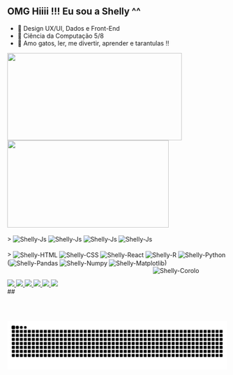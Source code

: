## OMG Hiiii !!! Eu sou a Shelly ^^
- 📔 Design UX/UI, Dados e Front-End
- 📖 Ciência da Computação 5/8
- 🦄 Amo gatos, ler, me divertir, aprender e tarantulas !!

<a href="https://github.com/DyeniferFrazao">
  <img height=200 width=400 align="center" src="https://github-readme-stats.vercel.app/api?username=DyeniferFrazao&theme=dracula&border_radius=20&include_all_commits=true" />
</a>
<a href="https://github.com/DyeniferFrazao">
  <img height=200 width=370 align="center" src="https://github-readme-stats.vercel.app/api/top-langs/?username=DyeniferFrazao&layout=compact&theme=dracula&border_radius=20" />
</a>

<div style="display: inline_block"><br>
  > <img align="center" alt="Shelly-Js" height="30" width="40" src="https://cdn.jsdelivr.net/gh/devicons/devicon@latest/icons/canva/canva-original.svg" />  
  <img align="center" alt="Shelly-Js" height="30" width="40" src="https://cdn.jsdelivr.net/gh/devicons/devicon@latest/icons/figma/figma-original.svg" />  
  <img align="center" alt="Shelly-Js" height="30" width="40" src="https://cdn.jsdelivr.net/gh/devicons/devicon@latest/icons/linux/linux-original.svg" />
  <img align="center" alt="Shelly-Js" height="30" width="40" src="https://cdn.jsdelivr.net/gh/devicons/devicon@latest/icons/postgresql/postgresql-original.svg" />
</div>

<div style="display: inline_block"><br>
  > <img align="center" alt="Shelly-HTML" height="30" width="40" src="https://cdn.jsdelivr.net/gh/devicons/devicon@latest/icons/html5/html5-original.svg" />          
  <img align="center" alt="Shelly-CSS" height="30" width="40" src="https://cdn.jsdelivr.net/gh/devicons/devicon@latest/icons/css3/css3-original.svg" /> 
  <img align="center" alt="Shelly-React" height="30" width="40" src="https://cdn.jsdelivr.net/gh/devicons/devicon@latest/icons/react/react-original.svg" />
  <img align="center" alt="Shelly-R" height="30" width="40" src="https://cdn.jsdelivr.net/gh/devicons/devicon@latest/icons/rstudio/rstudio-original.svg" />      
  <img align="center" alt="Shelly-Python" height="30" width="40" src="https://cdn.jsdelivr.net/gh/devicons/devicon@latest/icons/python/python-original.svg" />
    (<img align="center" alt="Shelly-Pandas" height="30" width="40" src="https://cdn.jsdelivr.net/gh/devicons/devicon@latest/icons/pandas/pandas-original-wordmark.svg" />
    <img align="center" alt="Shelly-Numpy" height="30" width="40" src="https://cdn.jsdelivr.net/gh/devicons/devicon@latest/icons/numpy/numpy-original-wordmark.svg" />
    <img align="center" alt="Shelly-Matplotlib" height="30" width="40" src="https://cdn.jsdelivr.net/gh/devicons/devicon@latest/icons/matplotlib/matplotlib-original.svg" />)
  <img align="right" alt="Shelly-Corolo" height="125" width="170" src="https://cdn.discordapp.com/attachments/1213507676785348661/1258934567755321364/chrollo-lucilfer-hunter-x-hunter.gif?ex=6689d9ae&is=6688882e&hm=cc41e3a21fdc817fcd65854c700a8c9d00a52b8f55d423a0beed6b4771444b93&">
 </div>
 
##

<div>
  <a href= "https://www.instagram.com/ishellyy_/" target= "_blank"> 
    <img src="https://img.shields.io/badge/Instagram-E4405F?style=for-the-badge&logo=instagram&logoColor=white"/>
  </a>
  <a href= "https://twitter.com/StudyllehS" target= "_blank">
    <img src= "https://img.shields.io/badge/Twitter-1DA1F2?style=for-the-badge&logo=twitter&logoColor=white"/>
  </a>
  <a href= "https://steamcommunity.com/id/purplexzy/" target= "_blank">
    <img src= "https://img.shields.io/badge/Steam-000000?style=for-the-badge&logo=steam&logoColor=white"/>
  </a>
  <a href= "https://open.spotify.com/user/3q7nir9bjpm4kssgkm7txlsme?si=eb01b9e8bfbf4bdf" target= "_blank">
    <img src= "https://img.shields.io/badge/Spotify-1ED760?&style=for-the-badge&logo=spotify&logoColor=white"/>
  </a>
  <a href= "https://www.figma.com/files/team/1374465705575695691/all-projects" target= "_blank">
    <img src= "https://img.shields.io/badge/Figma-F24E1E?style=for-the-badge&logo=figma&logoColor=white"/>
  </a>
  <a href= "https://www.linkedin.com/in/dyenifer-frazao/" target= "_blank">
    <img src= "https://img.shields.io/badge/LinkedIn-0077B5?style=for-the-badge&logo=linkedin&logoColor=white"/>
  </a>
</div>
##
<picture align="center">
  <source media="(prefers-color-scheme: dark)" srcset="https://raw.githubusercontent.com/DyeniferFrazao/DyeniferFrazao/output/github-contribution-grid-snake-dark.svg">
  <source media="(prefers-color-scheme: light)" srcset="https://raw.githubusercontent.com/DyeniferFrazao/DyeniferFrazao/output/github-contribution-grid-snake-dark.svg">
  <img align="center" alt="github contribution grid snake animation" src="https://raw.githubusercontent.com/DyeniferFrazao/DyeniferFrazao/output/github-contribution-grid-snake.svg">
</picture>
